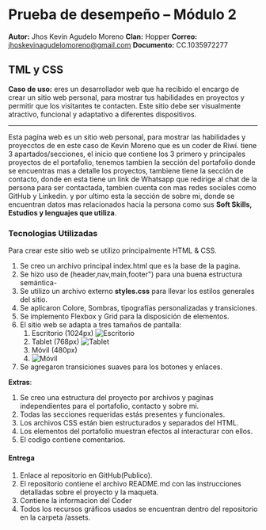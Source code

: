 # Prueba de desempeño – Módulo 2

**Autor:** Jhos Kevin Agudelo Moreno
**Clan:** Hopper
**Correo:** [jhoskevinagudelomoreno@gmail.com](jhoskevinagudelomoreno@gmail.com)
**Documento:** CC.1035972277

## TML y CSS

**Caso de uso:** eres un desarrollador web que ha recibido el encargo de crear un sitio web personal, para mostrar tus habilidades en proyectos y permitir que los visitantes te contacten. Este sitio debe ser visualmente atractivo, funcional y adaptativo a diferentes dispositivos.

***

Esta pagína web es un sitio web personal, para mostrar las habilidades y proyecctos de en este caso de Kevin Moreno que es un coder de Riwí. tiene 3 apartados/secciones, el inicio que contiene los 3 primero y principales proyectos de el portafolio, tenemos tambien la sección del portafolio donde se encuentras mas a detalle los proyectos, tambiene tiene la sección de contacto, donde en esta tiene un link de Whatsapp que redirige al chat de la persona para ser contactada, tambien cuenta con mas redes sociales como GitHub y Linkedin. y por ultimo esta la sección de sobre mi, donde se encuentran datos mas relacionados hacia la persona como sus **Soft Skills, Estudios y lenguajes que utiliza**.

### Tecnologias Utilizadas

Para crear este sitio web se utilizo principalmente HTML & CSS.

1. Se creo un archivo principal index.html que es la base de la pagina.
2. Se hizo uso de (header,nav,main,footer") para una buena estructura semántica-
3. Se utilizo un archivo externo **styles.css** para llevar los estilos generales del sitio.
4. Se aplicaron Colore, Sombras, tipografías personalizadas y transiciones.
5. Se implemento Flexbox y Grid para la disposición de elementos.
6. El sitio web se adapta a tres tamaños de pantalla:
   1. Escritorio (1024px)
    ![Escritorio](Modulo2/Modulo2_Prueba_de_desempeño/assets/img/caps/Escritorio(1024).png)
   2. Tablet (768px)
   ![Tablet](Modulo2/Modulo2_Prueba_de_desempeño/assets/img/caps/Tablet(768).png)
   3. Móvil (480px)
   4. ![Móvil](Modulo2/Modulo2_Prueba_de_desempeño/assets/img/caps/Movil(480).png)
7. Se agregaron transiciones suaves para los botones y enlaces.

**Extras**:

1. Se creo una estructura del proyecto por archivos y paginas independientes para el portafolio, contacto y sobre mi.
2. Todas las secciones requeridas estás presentes y funcionales.
3. Los archivos CSS están bien estructurados y separados del HTML.
4. Los elementos del portafolio muestran efectos al interacturar con ellos.
5. El codigo contiene comentarios.

#### Entrega

1. Enlace al repositorio en GitHub(Publico).
2. El repositorio contiene el archivo README.md con las instrucciones detalladas sobre el proyecto y la maqueta.
3. Contiene la informacion del Coder
4. Todos los recursos gráficos usados se encuentran dentro del repositorio en la carpeta /assets.
